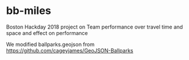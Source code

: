 # bb-miles
Boston Hackday 2018 project on Team performance over travel time and space and effect on performance

We modified ballparks.geojson from https://github.com/cageyjames/GeoJSON-Ballparks
